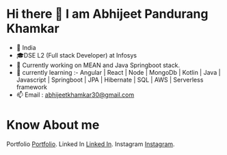 # Hi there 👋 I am Abhijeet Pandurang Khamkar

- 💖 India
- 🎓DSE L2 (Full stack Developer) at Infosys
- 📱 Currently working on MEAN and Java Springboot stack.
- 🏫 currently learning :- Angular | React | Node | MongoDb | Kotlin | Java | Javascript | Springboot | JPA | Hibernate | SQL | AWS | Serverless framework
- 📫 Email : abhijeetkhamkar30@gmail.com

# Know About me
Portfolio [Portfolio]().
Linked In [Linked In]().
Instagram [Instagram]().

